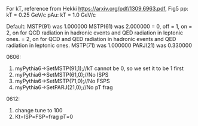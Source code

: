 For kT, reference from Hekki
https://arxiv.org/pdf/1309.6963.pdf, Fig5
pp: kT = 0.25 GeV/c
pAu: kT = 1.0 GeV/c

Default:
MSTP(91) was 1.000000
MSTP(61) was 2.000000
	= 0, off
	= 1, on
	= 2, on for QCD radiation in hadronic events and QED radiation in leptonic ones.
	= 2, on for QCD and QED radiation in hadronic events and QED radiation in leptonic ones.
MSTP(71) was 1.000000
PARJ(21) was 0.330000


0606:
1.	myPythia6->SetMSTP(91,1);//kT cannot be 0, so we set it to be 1 first
2.	myPythia6->SetMSTP(61,0);//No ISPS
3.	myPythia6->SetMSTP(71,0);//No FSPS
4.	myPythia6->SetPARJ(21,0);//No pT frag

0612:
1. change tune to 100
2. Kt=ISP=FSP=frag pT=0 

